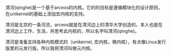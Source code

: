清河(qinghe)是一个基于arceos的内核。它的的目标是遵循模块化的设计原则，在unikernel的基础上添加宏内核的支持。

清河是北京的一条河流，arceos就是在清河边上的清华大学创造的，本人也是在清河边上工作、生活，并思考此内核的，所以名字叫清河(qinghe)。

清河是准备支持各种内核模式的（unikernel, 宏内核，微内核），有点像Linux发行版里的元发行版，所以我把清河叫做元内核。

